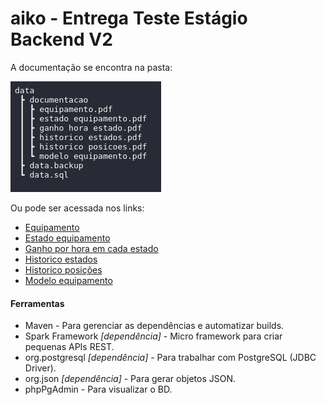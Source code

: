 # aiko - Entrega Teste Estágio Backend V2 

A documentação se encontra na pasta: 

![Caminho](./img/tree.png)

Ou pode ser acessada nos links:

* [Equipamento](https://documenter.getpostman.com/view/13406313/Uyxhn6vT)
* [Estado equipamento](https://documenter.getpostman.com/view/13406313/Uyxhn6zj)
* [Ganho por hora em cada estado](https://documenter.getpostman.com/view/13406313/Uyxhn6zk)
* [Historico estados](https://documenter.getpostman.com/view/13406313/Uyxhn6zm)
* [Historico posições](https://documenter.getpostman.com/view/13406313/Uyxhn6zn)
* [Modelo equipamento](https://documenter.getpostman.com/view/13406313/Uyxhn6zo)



#### Ferramentas

- Maven - Para gerenciar as dependências e automatizar builds.
- Spark Framework *[dependência]* - Micro framework para criar pequenas APIs REST. 
- org.postgresql *[dependência]* - Para trabalhar com PostgreSQL (JDBC Driver).
- org.json *[dependência]* - Para gerar objetos JSON.
- phpPgAdmin - Para visualizar o BD.
